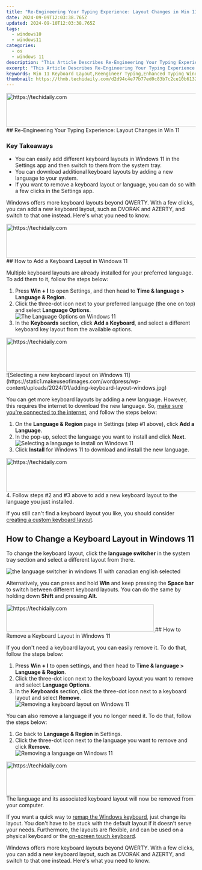 ```yaml
---
title: "Re-Engineering Your Typing Experience: Layout Changes in Win 11"
date: 2024-09-09T12:03:38.765Z
updated: 2024-09-10T12:03:38.765Z
tags:
  - windows10
  - windows11
categories:
  - os
  - windows 11
description: "This Article Describes Re-Engineering Your Typing Experience: Layout Changes in Win 11"
excerpt: "This Article Describes Re-Engineering Your Typing Experience: Layout Changes in Win 11"
keywords: Win 11 Keyboard Layout,Reengineer Typing,Enhanced Typing Windows,New PC Typing Setup,Win11 User Interface,Optimize Typing Experience,Typing Performance Improvement
thumbnail: https://thmb.techidaily.com/d2d94c4e77b77ed0c83b7c2ce10b6132329d863043aff159270d3e923d41f323.jpg
---
```


<!-- affiliate ads begin -->
<a href="https://appsumo.8odi.net/c/5597632/2123735/7443" target="_top" id="2123735">
  <img src="//a.impactradius-go.com/display-ad/7443-2123735" border="0" alt="https://techidaily.com" width="600" height="90"/>
</a>
<img height="0" width="0" src="https://appsumo.8odi.net/i/5597632/2123735/7443" style="position:absolute;visibility:hidden;" border="0" />
<!-- affiliate ads end -->
## Re-Engineering Your Typing Experience: Layout Changes in Win 11

### Key Takeaways

* You can easily add different keyboard layouts in Windows 11 in the Settings app and then switch to them from the system tray.
* You can download additional keyboard layouts by adding a new language to your system.
* If you want to remove a keyboard layout or language, you can do so with a few clicks in the Settings app.

 Windows offers more keyboard layouts beyond QWERTY. With a few clicks, you can add a new keyboard layout, such as DVORAK and AZERTY, and switch to that one instead. Here's what you need to know.

<!-- affiliate ads begin -->
<a href="https://ephamedtechinc.pxf.io/c/5597632/2126492/26400" target="_top" id="2126492">
  <img src="//a.impactradius-go.com/display-ad/26400-2126492" border="0" alt="https://techidaily.com" width="640" height="90"/>
</a>
<img height="0" width="0" src="https://ephamedtechinc.pxf.io/i/5597632/2126492/26400" style="position:absolute;visibility:hidden;" border="0" />
<!-- affiliate ads end -->
## How to Add a Keyboard Layout in Windows 11

 Multiple keyboard layouts are already installed for your preferred language. To add them to it, follow the steps below:

1. Press **Win + I** to open Settings, and then head to **Time & language > Language & Region**.
2. Click the three-dot icon next to your preferred language (the one on top) and select **Language Options**.  
![The Language Options on Windows 11](https://static1.makeuseofimages.com/wordpress/wp-content/uploads/2024/01/language-region-keyboard-options-windows.jpg)
3. In the **Keyboards** section, click **Add a Keyboard**, and select a different keyboard key layout from the available options.  
<!-- affiliate ads begin -->
<a href="https://appsumo.8odi.net/c/5597632/2137413/7443" target="_top" id="2137413">
  <img src="//a.impactradius-go.com/display-ad/7443-2137413" border="0" alt="https://techidaily.com" width="728" height="90"/>
</a>
<img height="0" width="0" src="https://appsumo.8odi.net/i/5597632/2137413/7443" style="position:absolute;visibility:hidden;" border="0" />
<!-- affiliate ads end -->
![Selecting a new keyboard layout on Windows 11](https://static1.makeuseofimages.com/wordpress/wp-content/uploads/2024/01/adding-keyboard-layout-windows.jpg)

 You can get more keyboard layouts by adding a new language. However, this requires the internet to download the new language. So, [make sure you're connected to the internet](https://www.makeuseof.com/windows-ways-to-connect-to-wifi/), and follow the steps below:

1. On the **Language & Region** page in Settings (step #1 above), click **Add a Language**.
2. In the pop-up, select the language you want to install and click **Next**.  
![Selecting a language to install on Windows 11](https://static1.makeuseofimages.com/wordpress/wp-content/uploads/2024/01/choose-language-install-windows.jpg)
3. Click **Install** for Windows 11 to download and install the new language.
<!-- affiliate ads begin -->
<a href="https://appsumo.8odi.net/c/5597632/2123736/7443" target="_top" id="2123736">
  <img src="//a.impactradius-go.com/display-ad/7443-2123736" border="0" alt="https://techidaily.com" width="728" height="90"/>
</a>
<img height="0" width="0" src="https://appsumo.8odi.net/i/5597632/2123736/7443" style="position:absolute;visibility:hidden;" border="0" />
<!-- affiliate ads end -->
4. Follow steps #2 and #3 above to add a new keyboard layout to the language you just installed.

 If you still can't find a keyboard layout you like, you should consider [creating a custom keyboard layout](https://www.makeuseof.com/tag/create-custom-keyboard-layout-windows/).

## How to Change a Keyboard Layout in Windows 11

 To change the keyboard layout, click the **language switcher** in the system tray section and select a different layout from there.

![the language switcher in windows 11 with canadian english selected](https://static1.makeuseofimages.com/wordpress/wp-content/uploads/2022/05/english-canada-keyboard-layout-windows-11.jpg)

 Alternatively, you can press and hold **Win** and keep pressing the **Space bar** to switch between different keyboard layouts. You can do the same by holding down **Shift** and pressing **Alt**.

<!-- affiliate ads begin -->
<a href="https://aligracehair.sjv.io/c/5597632/2135417/19272" target="_top" id="2135417">
  <img src="//a.impactradius-go.com/display-ad/19272-2135417" border="0" alt="https://techidaily.com" width="392" height="72"/>
</a>
<img height="0" width="0" src="https://aligracehair.sjv.io/i/5597632/2135417/19272" style="position:absolute;visibility:hidden;" border="0" />
<!-- affiliate ads end -->
## How to Remove a Keyboard Layout in Windows 11

 If you don't need a keyboard layout, you can easily remove it. To do that, follow the steps below:

1. Press **Win + I** to open settings, and then head to **Time & language > Language & Region**.
2. Click the three-dot icon next to the keyboard layout you want to remove and select **Language Options**.
3. In the **Keyboards** section, click the three-dot icon next to a keyboard layout and select **Remove**.  
![Removing a keyboard layout on Windows 11](https://static1.makeuseofimages.com/wordpress/wp-content/uploads/2024/01/remove-keyboard-layout-windows.jpg)

 You can also remove a language if you no longer need it. To do that, follow the steps below:

1. Go back to **Language & Region** in Settings.
2. Click the three-dot icon next to the language you want to remove and click **Remove**.  
![Removing a language on Windows 11](https://static1.makeuseofimages.com/wordpress/wp-content/uploads/2024/01/remove-language-windows.jpg)

<!-- affiliate ads begin -->
<a href="https://unicoeye.pxf.io/c/5597632/2134241/18498" target="_top" id="2134241">
  <img src="//a.impactradius-go.com/display-ad/18498-2134241" border="0" alt="https://techidaily.com" width="728" height="90"/>
</a>
<img height="0" width="0" src="https://unicoeye.pxf.io/i/5597632/2134241/18498" style="position:absolute;visibility:hidden;" border="0" />
<!-- affiliate ads end -->
 The language and its associated keyboard layout will now be removed from your computer.

 If you want a quick way to [remap the Windows keyboard](https://www.makeuseof.com/tag/missing-key-remap-fix-keyboard-layout/), just change its layout. You don't have to be stuck with the default layout if it doesn't serve your needs. Furthermore, the layouts are flexible, and can be used on a physical keyboard or the [on-screen touch keyboard](https://www.makeuseof.com/windows-11-enable-customize-touch-keyboard/).

 Windows offers more keyboard layouts beyond QWERTY. With a few clicks, you can add a new keyboard layout, such as DVORAK and AZERTY, and switch to that one instead. Here's what you need to know.



<ins class="adsbygoogle"
      style="display:block"
      data-ad-client="ca-pub-7571918770474297"
      data-ad-slot="8358498916"
      data-ad-format="auto"
      data-full-width-responsive="true"></ins>